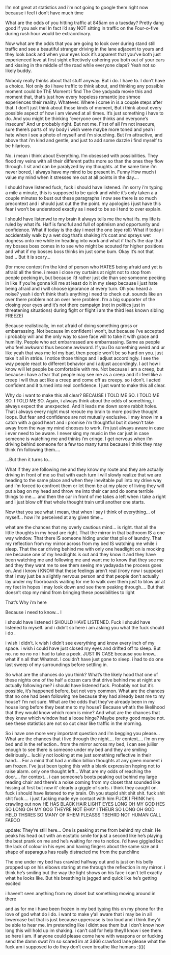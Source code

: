 I’m not great at statistics and i’m not going to google them right now because i feel i don’t have much time 

What are the odds of you hitting traffic at 845am on a tuesday? Pretty dang good if you ask me! In fact i’d say NOT sitting in traffic on the Four-o-five during rush hour would be extraordinary.

Now what are the odds that you are going to look over during stand still traffic and see a beautiful stranger driving in the lane adjacent to yours and they look back and when your eyes lock it’s apparent that you’ve both just experienced love at first sight effectively ushering you both out of your cars and kissing in the middle of the road while everyone claps? 
Yeah not so likely buddy. 

Nobody really thinks about that stuff anyway. But i do. I have to.  I don’t have a choice. Not only do i have traffic to think about, and thinking any possible moment could be ThE Moment i find The One yadyada movie this and moment that, that’s just how every hopeless romantic joe shmoe experiences their reality. Whatever. Where i come in is a couple steps after that. I don’t just think about those kinds of moment, But i think about every possible aspect of how i am viewed at all times. It’s just something i have to do. And you might be thinking “everyone over thinks and everyone’s insecure” And ur probably right. But not me. First of all i’m not insecure, sure there’s parts of my body i wish were maybe more toned and yeah i hate when i see a photo of myself and i’m slouching. But i’m attractive, and above that i’m kind and gentle, and just to add some dazzle i find myself to be hilarious. 

No. i mean i think about Everything. I’m obsessed with possibilities. They flood my veins with all their different paths more so than the ones they flow through. I sit and can be paralyzed by my thoughts. at the same time i’m never bored, i always have my mind to be present in. Funny How much i value my mind when it stresses me out at all points in the day….

I should have listened fuck, fuck i should have listened. i’m sorry i’m typing a mile a minute, this is supposed to be quick and while it’s only taken a a couple minutes to bust out these paragraphs i now see there is so much precontext and i should just cut the the point. my apologies i just have this fear i won’t be understood exactly as i need to be so i tend to over explain. 

I should have listenwd to my brain it always tells me the what ifs. my life is ruled by what ifs. Half is fanciful and full of optimism and opportunity and confidence. What if today is the day i meet the one (eye roll) What if today i accidentally walk by a wet dog that’s shaking it’s coat and sprays wet dogness onto me while im heading into work and what if that’s the day that my bosses boss comes in to see who might be scouted for higher positions and what if my bosses boss thinks im just some bum. Okay it’s not that bad… But it is scary… 

(for more context i’m the kind of person who HATES being afraid and yet is afraid all the time. i mean i close my curtains at night not to stop from people peeking in, but because i’d rather just die than see someone peeking in like if you’re gonna kill me at least do it in my sleep because i just hate being afraid and i will choose ignorance at every turn. Oh you heard a noise? yeah i don’t think that’s anything i need to check out. sounds like an over there problem not an over here problem. I’m a big supporter of the closing your eyes and it’s not there campaign (not in politics just in threatening situations) during fight or flight i am the third less known sibling FREEZE) 

Because realistically, im not afraid of doing something gross or embarrassing. Not because im confident i won’t, but because i’ve accepted i probably will and the only way to save face will to take it with grace and humility. People who act embarrassed are embarrassing. Same as people who feel awkward thus become awkward. If you Do something weird and ur like yeah that was me lol my bad, then people won’t be so hard on you. just take it all in stride. I notice those things and i adjust accordingly. I see the way people react to different behavior and i adjust accordingly. I act how i know will let people be comfortable with me. Not because i am a creep, but because i have a fear that people may see me as a creep and if i feel like a creep i will thus act like a creep and come off as creepy. so i don’t. i acted confident and it turned into real confidence. I just want to make this all clear.  

Why do i want to make this all clear? BECAUSE I TOLD ME SO. I TOLD ME SO. I TOLD ME SO. 
Again, i always think about the odds of something, i always expect the unexpected. And it leads me down some rabbit holes. That i always every night must reroute my brain to more positive thought loops. But fear and confidence are not mutually exclusive. I may know im a catch with a good heart and i promise i’m thoughtful but it doesn’t take away from the way my mind chooses to work. i’m just always aware in case i ever need to be aware. I never sing my music in the car just in case someone is watching me and thinks i’m cringe. I get nervous when i’m driving behind someone for a few too many turns because i think they may think i’m following them….

…But then it turns to…

What if they are following me and they know my route and they are actually driving in front of me so that with each turn i will slowly realize that we are heading to the same place and when they inevitable pull into my drive way and i’m forced to confront them or let them be at my place of living they will put a bag on my head and throw me into their car and do some terrible things to me…. and then the car in front of me takes a left when i take a right and i just blow off that whole thought train until another one starts.

Now that you see what i mean, that when i say i think of everything… of myself… how i’m perceived at any given time…

 what are the chances that my overly cautious mind… is right. that all the little thoughts in my head are right. That the mirror in that bathroom IS a one way window. That there IS someone hiding under that pile of laundry. That my reflection from my mirror across from my bed IS watching me while i sleep. That the car driving behind me with only one headlight on is mocking me because one of my headlights is out and they know it and they have been watching me and following me and want me to know that they see me and they they want me to see them seeing me yadayada the process goes on. And i know i KNOW that these feelings aren’t real (irony now i suppose) that i may just be a slightly nervous person and that people don’t actually lay under my floorboards waiting for me to walk over them just to blow air at my feet in hopes i may look down and see them peaking through….  But that doesn’t stop my mind from bringing these possibilities to light

That’s Why i’m here

Because i need to know… I

i should have listened I SHOULD HAVE LISTENED. Fuck i should have listened to myself. and i didn’t so here i am asking you what the fuck should i do .

i wish i didn’t. k wish i didn’t see everything and know every inch of my space. i wish i could have just closed my eyes and drifted off to sleep. But no. no no no no i had to take a peek. JUST IN CASE because you know… what if  n all that Whatnot. I couldn’t have just gone to sleep. i had to do one last sweep of my surroundings before settling in. 

So what are the chances do you think?
What’s the likely hood that one of these nights one of the half a dozen cars that drive behind me at night are actually following me? i should have listened fuck. Probably not but it’s possible, it’s happened before, but not very common. What are the chances that no one had been following me because they had already beat me to my house? I’m not sure. What are the odds that they’ve already been in my house long before they beat me to my house? Because what’s the likelihood that they would know which room is mine? And what are the chances that they knew which window had a loose hinge? Maybe pretty good maybe not. see these statistics are not so cut clear like traffic in the morning.

 So i have one more very important question and i’m begging you please… What are the chances that i live through the night…. for context…. i’m on my bed and in the reflection.. from the mirror across my bed,  i can see juiiisr enough to see there is someone under my bed and they are smiling deliriously… luckily not looking at me just something reflective in their hand…. For a mind that had a million billion thoughts at any given moment i am frozen. I’ve just been typing this with a blank expression hoping not to raise alarm. only one thought left… What are my odds of reaching the door…. for context… i can someone’s boots peaking out behind my large reading chair and there’s a noise coming from my closet that sounded like hissing at first but now it’ clearly a giggle of sorts. i think they caught on. fuck i should have listened to my brain. Oh you  stupid shit shit shit. fuck shit shit fuck…. i just fucking made eye contact with him FUCK I FHINK he’s crawling out now  HE HAS BLACK HAIR LIGHT EYES LONG OH MY GOD HES SO LONG OH MY GOG THEYRE NOT EHAY I THEUR SO LONG OH GOD HELO THSRES SO MANY OF RHEM PLEASSS TBEHRD NOT HUMAN CALL FAEOO

update: They’re still here… One is peaking at me from behind my chair. He peaks his head out with an ecstatic smile for just a second like he’s playing the best prank on me and he’s waiting for me to notice. i’d have giggled but the lack of colour in his eyes and having fingers about the same size and shape of asparagus has really distracted me from the punchline

The one under my bed has crawled halfway out and is just on his belly propped up on his elbows staring at me through the reflection in my mirror. i think he’s smiling but the way the light shows on his face i can’t tell exactly what he looks like. But his breathing is jagged and quick like he’s getting excited 

i haven’t seen anything from my closet but something moving around in there

and as for me i have been frozen in my bed typing this on my phone for the love of god what do i do. i want to make y’all aware that i may be in all lowercase but that is just because uppercase is too loud and i think they’d be able to hear me. im pretending like i didnt see them but i don’t know how long this will hold up im shaking. i can’t call for help theyll know i see them. so here i am. if anyone could please come here with weapons or or fucking send the damn swat i’m so scared im at 3466 crawford lane please what the fuck am i supposed to do they don’t even breathe like humans :((((